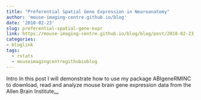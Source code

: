 ```yaml
---
title: "Preferential Spatial Gene Expression in Neuroanatomy"
author: 'mouse-imaging-centre.github.io/blog'
date: '2018-02-23'
slug: preferential-spatial-gene-expr
link: https://mouse-imaging-centre.github.io/blog/blog/post/2018-02-23_gene-expression/
categories:
- bloglink
tags:
  - rstats
  - mouseimagingcentregithubioblog
---
```


Intro In this post I will demonstrate how to use my package ABIgeneRMINC to download, read and analyze mouse brain gene expression data from the Allen Brain Institute[... <i class="fas fa-external-link-alt"></i>](https://mouse-imaging-centre.github.io/blog/blog/post/2018-02-23_gene-expression/)

